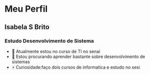 # Meu Perfil

## Isabela S Brito

### Estudo Desenvolvimento de Sistema


- 🌱 Atualmente estou no curso de TI no senai
- 👯 Estou procurando aprender bastante sobre desenvolvimento de sistemas
- ⚡ Curiosidade:faço dois cursos de informatica e estudo no sesi
